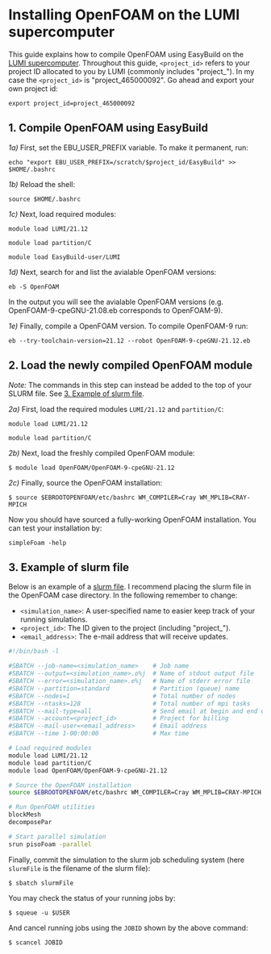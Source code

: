 # Installing OpenFOAM on the LUMI supercomputer
This guide explains how to compile OpenFOAM using EasyBuild on the [LUMI supercomputer](https://lumi-supercomputer.eu). Throughout this guide, ```<project_id>``` refers to your project ID allocated to you by LUMI (commonly includes "project_"). In my case the ```<project_id>``` is "project_465000092". Go ahead and export your own project id:
```shell
export project_id=project_465000092
```

## 1. Compile OpenFOAM using EasyBuild

*1a)* First, set the EBU_USER_PREFIX variable. To make it permanent, run:
```shell
echo "export EBU_USER_PREFIX=/scratch/$project_id/EasyBuild" >> $HOME/.bashrc
```
*1b)* Reload the shell:
```shell
source $HOME/.bashrc
```
*1c)* Next, load required modules:
```shell
module load LUMI/21.12
```
```shell
module load partition/C
```
```shell
module load EasyBuild-user/LUMI
```
*1d)* Next, search for and list the avialable OpenFOAM versions:
```shell
eb -S OpenFOAM
```

In the output you will see the avialable OpenFOAM versions (e.g. OpenFOAM-9-cpeGNU-21.08.eb corresponds to OpenFOAM-9).

*1e)* Finally, compile a OpenFOAM version. To compile OpenFOAM-9 run:
```shell
eb --try-toolchain-version=21.12 --robot OpenFOAM-9-cpeGNU-21.12.eb
```

## 2. Load the newly compiled OpenFOAM module
*Note:* The commands in this step can instead be added to the top of your SLURM file. See 
[3. Example of slurm file](#3-example-of-slurm-file).

*2a)* First, load the required modules ```LUMI/21.12``` and ```partition/C```:
```shell
module load LUMI/21.12
```
```shell
module load partition/C
```

*2b)* Next, load the freshly compiled OpenFOAM module:
```shell
$ module load OpenFOAM/OpenFOAM-9-cpeGNU-21.12
```

*2c)* Finally, source the OpenFOAM installation:
```shell
$ source $EBROOTOPENFOAM/etc/bashrc WM_COMPILER=Cray WM_MPLIB=CRAY-MPICH
```
Now you should have sourced a fully-working OpenFOAM installation. You can test your installation by:
```shell
simpleFoam -help
```

## 3. Example of slurm file
Below is an example of a [slurm file](https://github.com/jakobhaervig/openfoam-lumi-hpc-installation/blob/main/slurmFile). I recommend placing the slurm file in the OpenFOAM case directory. In the following remember to change:
- ```<simulation_name>```: A user-specified name to easier keep track of your running simulations.
- ```<project_id>```: The ID given to the project (including "project_").
- ```<email_address>```: The e-mail address that will receive updates.
```bash
#!/bin/bash -l

#SBATCH --job-name=<simulation_name>    # Job name
#SBATCH --output=<simulation_name>.o%j  # Name of stdout output file
#SBATCH --error=<simulation_name>.e%j   # Name of stderr error file
#SBATCH --partition=standard            # Partition (queue) name
#SBATCH --nodes=1                       # Total number of nodes
#SBATCH --ntasks=128                    # Total number of mpi tasks
#SBATCH --mail-type=all                 # Send email at begin and end of job
#SBATCH --account=<project_id>          # Project for billing
#SBATCH --mail-user=<email_address>     # Email address
#SBATCH --time 1-00:00:00               # Max time

# Load required modules
module load LUMI/21.12
module load partition/C
module load OpenFOAM/OpenFOAM-9-cpeGNU-21.12

# Source the OpenFOAM installation
source $EBROOTOPENFOAM/etc/bashrc WM_COMPILER=Cray WM_MPLIB=CRAY-MPICH

# Run OpenFOAM utilities     
blockMesh
decomposePar

# Start parallel simulation
srun pisoFoam -parallel
```

Finally, commit the simulation to the slurm job scheduling system (here ```slurmFile``` is the filename of the slurm file):
```shell
$ sbatch slurmFile
```

You may check the status of your running jobs by:
```shell
$ squeue -u $USER
```

And cancel running jobs using the ```JOBID``` shown by the above command:
```shell
$ scancel JOBID
```
